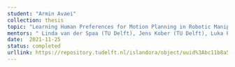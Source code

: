 ```yaml
---
student: "Armin Avaei"
collection: thesis
topic: "Learning Human Preferences for Motion Planning in Robotic Manipulation"
mentors: " Linda van der Spaa (TU Delft), Jens Kober (TU Delft), Luka Peternel (TU Delft)"
date:  2021-11-25
status: completed
urllink: https://repository.tudelft.nl/islandora/object/uuid%3Abc11b8a5-dd8c-4ab6-9d51-ed3eb3e11377?collection=education 
---
```

